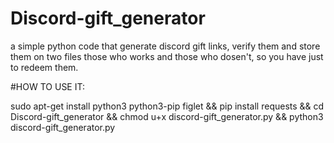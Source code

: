 # Discord-gift_generator
a simple python code that generate discord gift links, verify them and store them on two files those who works and those who dosen't, so you have just to redeem them.

#HOW TO USE IT:

sudo apt-get install python3 python3-pip figlet && pip install requests && cd Discord-gift_generator && chmod u+x discord-gift_generator.py && python3 discord-gift_generator.py

